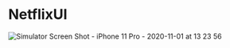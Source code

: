 # NetflixUI

![Simulator Screen Shot - iPhone 11 Pro - 2020-11-01 at 13 23 56](https://user-images.githubusercontent.com/30687224/97795111-8be08380-1c45-11eb-9afb-421251f4fd71.png)
